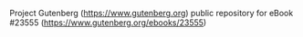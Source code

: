 Project Gutenberg (https://www.gutenberg.org) public repository for eBook #23555 (https://www.gutenberg.org/ebooks/23555)
